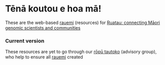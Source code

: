 # Tēnā koutou e hoa mā!
These are the web-based [rauemi](https://maoridictionary.co.nz/search?idiom=&phrase=&proverb=&loan=&histLoanWords=&keywords=rauemi) (resources) for [Ruatau: connecting Māori genomic scientists and communities](https://www.genomics-aotearoa.org.nz/projects/ruatau)

### Current version
These resources are yet to go through our [rōpū tautoko](https://translate.google.com/?hl=mi&sl=mi&tl=en&text=r%C5%8Dp%C5%AB%20tautoko&op=translate) (advisory group), who help to ensure all [rauemi](https://maoridictionary.co.nz/search?idiom=&phrase=&proverb=&loan=&histLoanWords=&keywords=rauemi) created  
